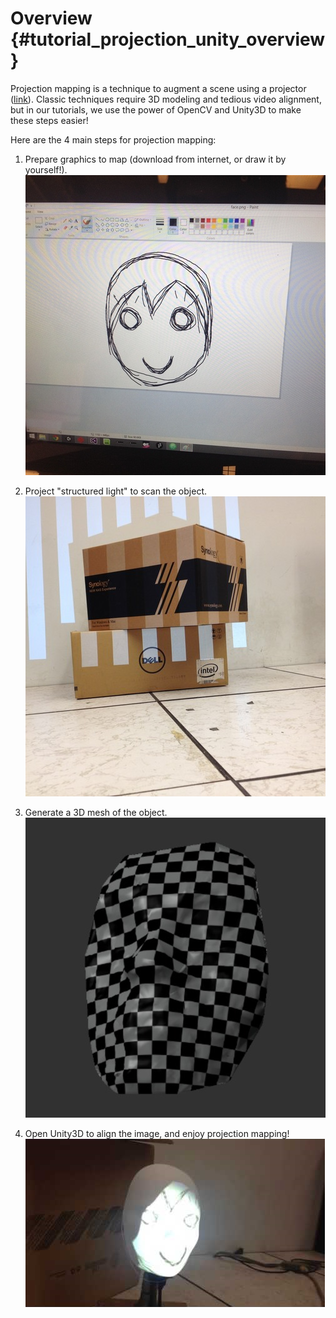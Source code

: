 Overview {#tutorial_projection_unity_overview}
========

Projection mapping is a technique to augment a scene using a projector ([link](http://www.creativebloq.com/video/projection-mapping-912849)). Classic techniques require 3D modeling and tedious video alignment, but in our tutorials, we use the power of OpenCV and Unity3D to make these steps easier!

Here are the 4 main steps for projection mapping:

1. Prepare graphics to map (download from internet, or draw it by yourself!).
	![](img/paint.png)

2. Project "structured light" to scan the object.
	![](img/structured.png)

3. Generate a 3D mesh of the object.
	![](img/mesh.png)

4. Open Unity3D to align the image, and enjoy projection mapping!
	![](img/blinkThumbnail.png)
